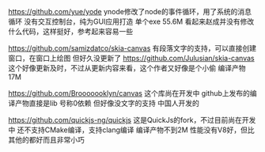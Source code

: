https://github.com/yue/yode
ynode修改了node的事件循环，用了系统的消息循环
没有交互控制台，纯为GUI应用打造
单个exe 55.6M
看起来赵成并没有修改什么代码，这样挺好，参考起来容易一些


https://github.com/samizdatco/skia-canvas
有段落文字的支持，可以直接创建窗口，在窗口上绘图
但好久没更新了
https://github.com/Julusian/skia-canvas
这个好像更新及时，不过从更新内容来看，这个作者又好像是个小偷
编译产物17M


https://github.com/Brooooooklyn/canvas
这个库尚在开发中
github上发布的编译产物直接是lib
号称0依赖
但好像没文字的支持
中国人开发的


https://github.com/quickjs-ng/quickjs
这是QuickJs的fork，不过目前尚在开发中
还不支持CMake编译，支持clang编译
编译产物不到2M
性能没有V8好，但比其他的都好而且非常小巧


